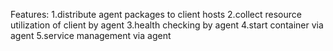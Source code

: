 Features:
1.distribute agent packages to client hosts
2.collect resource utilization of client by agent
3.health checking by agent
4.start container via agent 
5.service management via agent
